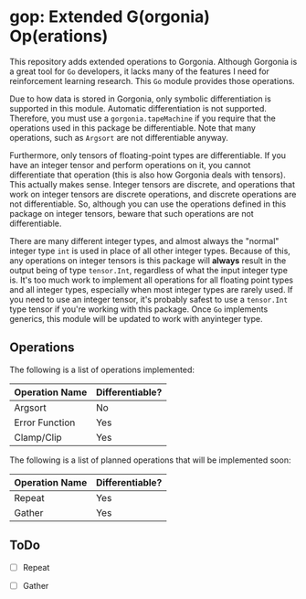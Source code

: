 # gop: Extended G(orgonia) Op(erations)

This repository adds extended operations to Gorgonia. Although Gorgonia
is a great tool for `Go` developers, it lacks many of the features I
need for reinforcement learning research. This `Go` module provides
those operations.

Due to how data is stored in Gorgonia, only symbolic differentiation
is supported in this module. Automatic differentiation is not supported.
Therefore, you must use a `gorgonia.tapeMachine` if you require that
the operations used in this package be differentiable. Note that many
operations, such as `Argsort` are not differentiable anyway.

Furthermore, only tensors of floating-point types are differentiable. If you
have an integer tensor and perform operations on it, you cannot differentiate
that operation (this is also how Gorgonia deals with tensors). This actually
makes sense. Integer tensors are discrete, and operations that work on integer
tensors are discrete operations, and discrete operations are not
differentiable. So, although you can use the operations defined in this package
on integer tensors, beware that such operations are not differentiable. 

There are many different integer types, and almost always the "normal" integer
type `int` is used in place of all other integer types. Because of this, any
operations on integer tensors is this package will **always** result in the output
being of type `tensor.Int`, regardless of what the input integer type is. It's
too much work to implement all operations for all floating point types and all
integer types, especially when most integer types are rarely used. If you need
to use an integer tensor, it's probably safest to use a `tensor.Int` type tensor
if you're working with this package. Once `Go` implements generics, this module
will be updated to work with anyinteger type. 

## Operations

The following is a list of operations implemented:

Operation Name   |   Differentiable?
-----------------|-------------------
Argsort          | No
Error Function   | Yes
Clamp/Clip       | Yes

The following is a list of planned operations that will be implemented soon:

Operation Name   |   Differentiable?
-----------------|-------------------
Repeat           | Yes
Gather           | Yes

## ToDo

* [ ] Repeat

* [ ] Gather
